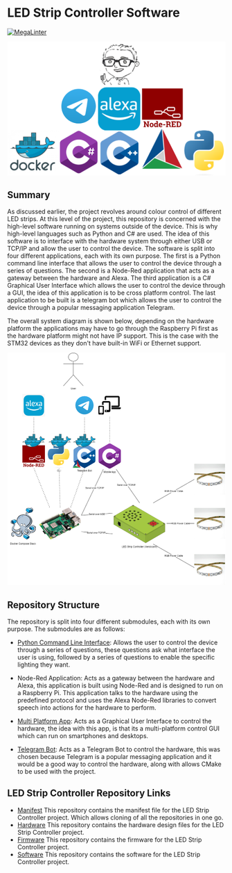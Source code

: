# LED Strip Controller Software

[![MegaLinter](https://github.com/ScottGibb/LED-Strip-Controller-Software/actions/workflows/Mega%20Linter.yaml/badge.svg)](https://github.com/ScottGibb/LED-Strip-Controller-Software/actions/workflows/Mega%20Linter.yaml)

![Languages and Tools](docs/Languages_And_Tools.png)

## Summary

As discussed earlier, the project revolves around colour control of different LED strips. At this level of the project, this repository is concerned with the high-level software running on systems outside of the device. This is why high-level languages such as Python and C# are used. The idea of this software is to interface with the hardware system through either USB or TCP/IP and allow the user to control the device. The software is split into four different applications, each with its own purpose. The first is a Python command line interface that allows the user to control the device through a series of questions. The second is a Node-Red application that acts as a gateway between the hardware and Alexa. The third application is a C# Graphical User Interface which allows the user to control the device through a GUI, the idea of this application is to be cross platform control. The last application to be built is a telegram bot which allows the user to control the device through a popular messaging application Telegram.

The overall system diagram is shown below, depending on the hardware platform the applications may have to go through the Raspberry Pi first as the hardware platform might not have IP support. This is the case with the STM32 devices as they don't have built-in WiFi or Ethernet support.

![High Level Diagram](docs/High_Level_System_Diagram.png)

## Repository Structure

The repository is split into four different submodules, each with its own purpose. The submodules are as follows:

- [Python Command Line Interface](https://github.com/ScottGibb/LED-Strip-Controller-TUI): Allows the user to control the device through a series of questions, these questions ask what interface the user is using, followed by a series of questions to enable the specific lighting they want.

- Node-Red Application: Acts as a gateway between the hardware and Alexa, this application is built using Node-Red and is designed to run on a Raspberry Pi. This application talks to the hardware using the predefined protocol and uses the Alexa Node-Red libraries to convert speech into actions for the hardware to perform.

- [Multi Platform App](./Multi%20Platform%20App/): Acts as a Graphical User Interface to control the hardware, the idea with this app, is that its a multi-platform control GUI which can run on smartphones and desktops.

- [Telegram Bot](./Telegram%20Bot/): Acts as a Telegram Bot to control the hardware, this was chosen because Telegram is a popular messaging application and it would be a good way to control the hardware, along with allows CMake to be used with the project.

## LED Strip Controller Repository Links

- [Manifest](https://github.com/ScottGibb/LED-Strip-Controller-Manifest) This repository contains the manifest file for the LED Strip Controller project. Which allows cloning of all the repositories in one go.
- [Hardware](https://github.com/ScottGibb/LED-Strip-Controller-Hardware) This repository contains the hardware design files for the LED Strip Controller project.
- [Firmware](https://github.com/ScottGibb/LED-Strip-Controller-Firmware) This repository contains the firmware for the LED Strip Controller project.
- [Software](https://github.com/ScottGibb/LED-Strip-Controller-Software) This repository contains the software for the LED Strip Controller project.
